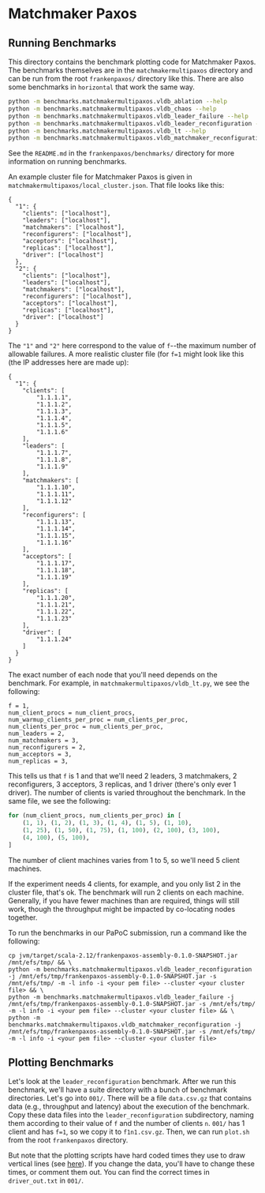 # Matchmaker Paxos

## Running Benchmarks
This directory contains the benchmark plotting code for Matchmaker Paxos. The
benchmarks themselves are in the `matchmakermultipaxos` directory and can be
run from the root `frankenpaxos/` directory like this. There are also some
benchmarks in `horizontal` that work the same way.

```bash
python -m benchmarks.matchmakermultipaxos.vldb_ablation --help
python -m benchmarks.matchmakermultipaxos.vldb_chaos --help
python -m benchmarks.matchmakermultipaxos.vldb_leader_failure --help
python -m benchmarks.matchmakermultipaxos.vldb_leader_reconfiguration --help
python -m benchmarks.matchmakermultipaxos.vldb_lt --help
python -m benchmarks.matchmakermultipaxos.vldb_matchmaker_reconfiguration --help
```

See the `README.md` in the `frankenpaxos/benchmarks/` directory for more
information on running benchmarks.

An example cluster file for Matchmaker Paxos is given in
`matchmakermultipaxos/local_cluster.json`. That file looks like this:

```
{
  "1": {
    "clients": ["localhost"],
    "leaders": ["localhost"],
    "matchmakers": ["localhost"],
    "reconfigurers": ["localhost"],
    "acceptors": ["localhost"],
    "replicas": ["localhost"],
    "driver": ["localhost"]
  },
  "2": {
    "clients": ["localhost"],
    "leaders": ["localhost"],
    "matchmakers": ["localhost"],
    "reconfigurers": ["localhost"],
    "acceptors": ["localhost"],
    "replicas": ["localhost"],
    "driver": ["localhost"]
  }
}
```

The `"1"` and `"2"` here correspond to the value of `f`--the maximum number of
allowable failures. A more realistic cluster file (for `f=1` might look like
this (the IP addresses here are made up):

```
{
  "1": {
    "clients": [
        "1.1.1.1",
        "1.1.1.2",
        "1.1.1.3",
        "1.1.1.4",
        "1.1.1.5",
        "1.1.1.6"
    ],
    "leaders": [
        "1.1.1.7",
        "1.1.1.8",
        "1.1.1.9"
    ],
    "matchmakers": [
        "1.1.1.10",
        "1.1.1.11",
        "1.1.1.12"
    ],
    "reconfigurers": [
        "1.1.1.13",
        "1.1.1.14",
        "1.1.1.15",
        "1.1.1.16"
    ],
    "acceptors": [
        "1.1.1.17",
        "1.1.1.18",
        "1.1.1.19"
    ],
    "replicas": [
        "1.1.1.20",
        "1.1.1.21",
        "1.1.1.22",
        "1.1.1.23"
    ],
    "driver": [
        "1.1.1.24"
    ]
  }
}
```

The exact number of each node that you'll need depends on the benchmark. For
example, in `matchmakermultipaxos/vldb_lt.py`, we see the following:

```
f = 1,
num_client_procs = num_client_procs,
num_warmup_clients_per_proc = num_clients_per_proc,
num_clients_per_proc = num_clients_per_proc,
num_leaders = 2,
num_matchmakers = 3,
num_reconfigurers = 2,
num_acceptors = 3,
num_replicas = 3,
```

This tells us that `f` is 1 and that we'll need 2 leaders, 3 matchmakers, 2
reconfigurers, 3 acceptors, 3 replicas, and 1 driver (there's only ever 1
driver). The number of clients is varied throughout the benchmark. In the same
file, we see the following:

```python
for (num_client_procs, num_clients_per_proc) in [
    (1, 1), (1, 2), (1, 3), (1, 4), (1, 5), (1, 10),
    (1, 25), (1, 50), (1, 75), (1, 100), (2, 100), (3, 100),
    (4, 100), (5, 100),
]
```

The number of client machines varies from 1 to 5, so we'll need 5 client
machines.

If the experiment needs 4 clients, for example, and you only list 2 in the
cluster file, that's ok. The benchmark will run 2 clients on each machine.
Generally, if you have fewer machines than are required, things will still
work, though the throughput might be impacted by co-locating nodes together.

To run the benchmarks in our PaPoC submission, run a command like the
following:

```
cp jvm/target/scala-2.12/frankenpaxos-assembly-0.1.0-SNAPSHOT.jar /mnt/efs/tmp/ && \
python -m benchmarks.matchmakermultipaxos.vldb_leader_reconfiguration -j /mnt/efs/tmp/frankenpaxos-assembly-0.1.0-SNAPSHOT.jar -s /mnt/efs/tmp/ -m -l info -i <your pem file> --cluster <your cluster file> && \
python -m benchmarks.matchmakermultipaxos.vldb_leader_failure -j /mnt/efs/tmp/frankenpaxos-assembly-0.1.0-SNAPSHOT.jar -s /mnt/efs/tmp/ -m -l info -i <your pem file> --cluster <your cluster file> && \
python -m benchmarks.matchmakermultipaxos.vldb_matchmaker_reconfiguration -j /mnt/efs/tmp/frankenpaxos-assembly-0.1.0-SNAPSHOT.jar -s /mnt/efs/tmp/ -m -l info -i <your pem file> --cluster <your cluster file>
```

## Plotting Benchmarks
Let's look at the `leader_reconfiguration` benchmark. After we run this
benchmark, we'll have a suite directory with a bunch of benchmark directories.
Let's go into `001/`. There will be a file `data.csv.gz` that contains data
(e.g., throughput and latency) about the execution of the benchmark. Copy these
data files into the `leader_reconfiguration` subdirectory, naming them
according to their value of `f` and the number of clients `n`. `001/` has 1
client and has `f=1`, so we copy it to `f1n1.csv.gz`. Then, we can run
`plot.sh` from the root `frankenpaxos` directory.

But note that the plotting scripts have hard coded times they use to draw
vertical lines (see
[here](https://github.com/mwhittaker/frankenpaxos/blob/master/benchmarks/vldb20_matchmaker/leader_reconfiguration/plot.py#L148-L153)).
If you change the data, you'll have to change these times, or comment them out.
You can find the correct times in `driver_out.txt` in `001/`.
